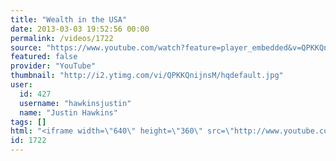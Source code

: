 ```yaml
---
title: "Wealth in the USA"
date: 2013-03-03 19:52:56 00:00
permalink: /videos/1722
source: "https://www.youtube.com/watch?feature=player_embedded&v=QPKKQnijnsM"
featured: false
provider: "YouTube"
thumbnail: "http://i2.ytimg.com/vi/QPKKQnijnsM/hqdefault.jpg"
user:
  id: 427
  username: "hawkinsjustin"
  name: "Justin Hawkins"
tags: []
html: "<iframe width=\"640\" height=\"360\" src=\"http://www.youtube.com/embed/QPKKQnijnsM?wmode=transparent&feature=oembed\" frameborder=\"0\" allowfullscreen></iframe>"
id: 1722
---
```


